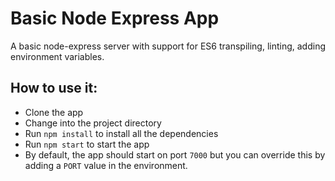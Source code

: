 # Basic Node Express App
A basic node-express server with support for ES6 transpiling, linting, adding environment variables.

## How to use it:
- Clone the app
- Change into the project directory 
- Run `npm install` to install all the dependencies
- Run `npm start` to start the app
- By default, the app should start on port `7000` but you can override this by adding a `PORT` value in the environment.